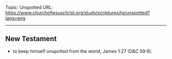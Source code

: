 Topic: Unspotted
URL: https://www.churchofjesuschrist.org/study/scriptures/tg/unspotted?lang=eng

---

## New Testament

- to keep himself unspotted from the world, James 1:27 (D&C 59:9).

